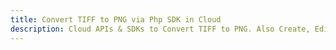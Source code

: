 ---title: Convert TIFF to PNG via Php SDK in Clouddescription: Cloud APIs & SDKs to Convert TIFF to PNG. Also Create, Edit & Render Microsoft Word & OpenOffice documents in the Cloud.---